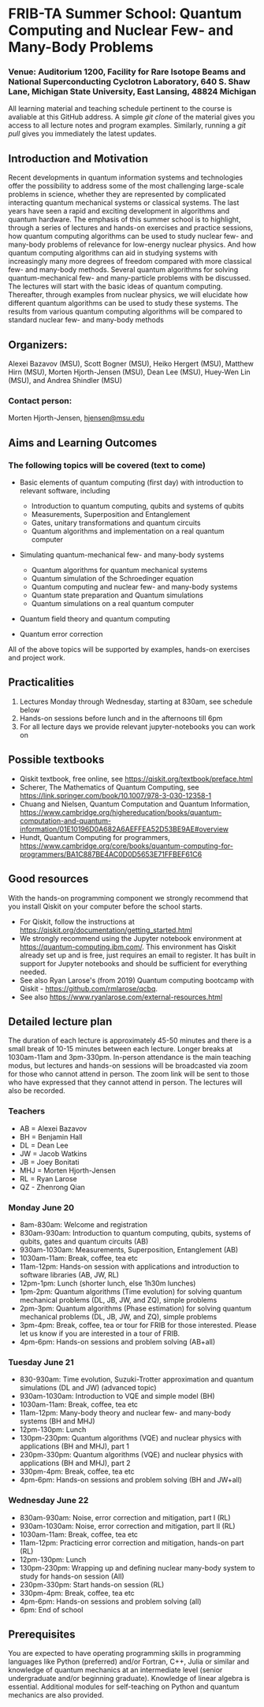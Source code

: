 # FRIB-TA Summer School: Quantum Computing and Nuclear Few- and Many-Body Problems

### Venue: Auditorium 1200, Facility for Rare Isotope Beams and National Superconducting Cyclotron Laboratory, 640 S. Shaw Lane, Michigan State University, East Lansing, 48824 Michigan

All learning material and teaching schedule pertinent to the course is
avaliable at this GitHub address. A simple _git clone_ of the material
gives you access to all lecture notes and program examples. Similarly,
running a _git pull_ gives you immediately the latest updates.

## Introduction and Motivation

Recent developments in quantum information systems and technologies
offer the possibility to address some of the most challenging
large-scale problems in science, whether they are represented by
complicated interacting quantum mechanical systems or classical
systems. The last years have seen a rapid and exciting development in
algorithms and quantum hardware.  The emphasis of this summer school
is to highlight, through a series of lectures and hands-on exercises
and practice sessions, how quantum computing algorithms can be used to
study nuclear few- and many-body problems of relevance for low-energy
nuclear physics.  And how quantum computing algorithms can aid in
studying systems with increasingly many more degrees of freedom
compared with more classical few- and many-body methods.  Several
quantum algorithms for solving quantum-mechanical few- and
many-particle problems with be discussed.  The lectures will start
with the basic ideas of quantum computing. Thereafter, through
examples from nuclear physics, we will elucidate how different quantum
algorithms can be used to study these systems. The results from
various quantum computing algorithms will be compared to standard
nuclear few- and many-body methods 

## Organizers:
Alexei Bazavov (MSU), Scott Bogner (MSU), Heiko Hergert (MSU), Matthew Hirn (MSU), Morten Hjorth-Jensen (MSU), Dean Lee (MSU), Huey-Wen Lin (MSU), and Andrea Shindler (MSU)
### Contact person:
Morten Hjorth-Jensen, hjensen@msu.edu

## Aims and Learning Outcomes

###  The following topics will be covered (text to come)
- Basic elements of quantum computing (first day) with introduction to relevant software, including
   - Introduction to quantum computing, qubits and systems of qubits
   - Measurements, Superposition and Entanglement
   - Gates, unitary transformations and quantum circuits
   - Quantum algorithms and implementation on a real quantum computer

- Simulating quantum-mechanical few- and many-body systems
   - Quantum algorithms for quantum mechanical systems
   - Quantum simulation of the Schroedinger equation
   - Quantum computing and nuclear few- and many-body systems
   - Quantum state preparation and Quantum simulations
   - Quantum simulations on a real quantum computer

- Quantum field theory and quantum computing
- Quantum error correction

All of the above topics will be supported by examples, hands-on exercises and project work.


## Practicalities

1. Lectures Monday through Wednesday, starting at 830am, see schedule below
2. Hands-on sessions before lunch and in the afternoons till 6pm
3. For all lecture days we provide relevant jupyter-notebooks you can work on


## Possible textbooks
- Qiskit textbook, free online, see https://qiskit.org/textbook/preface.html
- Scherer, The Mathematics of Quantum Computing, see https://link.springer.com/book/10.1007/978-3-030-12358-1
- Chuang and Nielsen, Quantum Computation and Quantum Information, https://www.cambridge.org/highereducation/books/quantum-computation-and-quantum-information/01E10196D0A682A6AEFFEA52D53BE9AE#overview
- Hundt, Quantum Computing for programmers, https://www.cambridge.org/core/books/quantum-computing-for-programmers/BA1C887BE4AC0D0D5653E71FFBEF61C6

## Good resources
With the hands-on programming component we strongly recommend that you install Qiskit on your computer before the school starts. 
- For Qiskit, follow the  instructions at https://qiskit.org/documentation/getting_started.html
- We strongly recommend using the Jupyter notebook environment at https://quantum-computing.ibm.com/. This environment has Qiskit already set up and is free, just requires an email to register. It has built in support for Jupyter notebooks and should be sufficient for everything needed.
- See also Ryan Larose's (from 2019) Quantum computing bootcamp with Qiskit - https://github.com/rmlarose/qcbq.
- See also https://www.ryanlarose.com/external-resources.html

## Detailed lecture plan 

The duration of each lecture is approximately 45-50 minutes and there is a small break of 10-15 minutes
between each lecture. Longer breaks at 1030am-11am and 3pm-330pm.
In-person attendance is the main teaching modus, but lectures and hands-on sessions will be
broadcasted via zoom for those who cannot attend in person. The zoom link will be sent to those who have expressed that they cannot attend in person. The lectures will also be recorded.


### Teachers
- AB = Alexei Bazavov
- BH = Benjamin Hall
- DL = Dean Lee
- JW = Jacob Watkins
- JB = Joey Bonitati
- MHJ = Morten Hjorth-Jensen
- RL = Ryan Larose
- QZ - Zhenrong Qian



### Monday June 20 
- 8am-830am: Welcome and registration
- 830am-930am: Introduction to quantum computing, qubits, systems of qubits, gates and quantum circuits (AB)
- 930am-1030am: Measurements, Superposition, Entanglement (AB)
- 1030am-11am: Break, coffee, tea etc
- 11am-12pm: Hands-on session with applications and introduction to software libraries (AB, JW, RL) 
- 12pm-1pm: Lunch (shorter lunch, else 1h30m lunches)
- 1pm-2pm: Quantum algorithms (Time evolution) for solving quantum mechanical problems (DL, JB, JW, and ZQ), simple problems
- 2pm-3pm: Quantum algorithms (Phase estimation) for solving quantum mechanical problems (DL, JB, JW, and ZQ), simple problems
- 3pm-4pm: Break, coffee, tea or tour for FRIB for those interested. Please let us know if you are interested in a tour of FRIB.
- 4pm-6pm: Hands-on sessions and problem solving (AB+all)

### Tuesday June 21
- 830-930am: Time evolution, Suzuki-Trotter approximation and quantum simulations (DL and JW) (advanced topic)
- 930am-1030am: Introduction to VQE and simple model (BH) 
- 1030am-11am: Break, coffee, tea etc
- 11am-12pm: Many-body theory and nuclear few- and many-body systems (BH and MHJ)
- 12pm-130pm: Lunch
- 130pm-230pm:  Quantum algorithms (VQE) and nuclear physics with applications (BH and MHJ), part 1
- 230pm-330pm:  Quantum algorithms (VQE) and nuclear physics with applications (BH and MHJ), part 2
- 330pm-4pm: Break, coffee, tea etc
- 4pm-6pm: Hands-on sessions and problem solving (BH and JW+all)

### Wednesday June 22
- 830am-930am: Noise, error correction and mitigation, part I (RL)
- 930am-1030am: Noise, error correction and mitigation, part II (RL)
- 1030am-11am: Break, coffee, tea etc
- 11am-12pm: Practicing error correction and mitigation, hands-on part (RL)
- 12pm-130pm: Lunch
- 130pm-230pm: Wrapping up and defining nuclear many-body system to study for hands-on session (All)
- 230pm-330pm: Start hands-on session (RL)
- 330pm-4pm: Break, coffee, tea etc
- 4pm-6pm: Hands-on sessions and problem solving (all)
- 6pm: End of school


## Prerequisites

You are expected to have operating programming skills in programming
languages like Python (preferred) and/or Fortran, C++, Julia or
similar and knowledge of quantum mechanics at an intermediate level
(senior undergraduate and/or beginning graduate). Knowledge of linear
algebra is essential.  Additional modules for self-teaching on Python
and quantum mechanics are also provided. 

